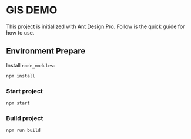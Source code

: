 # GIS DEMO

This project is initialized with [Ant Design Pro](https://pro.ant.design). Follow is the quick guide for how to use.

## Environment Prepare

Install `node_modules`:

```bash
npm install
```

### Start project

```bash
npm start
```

### Build project

```bash
npm run build
```
